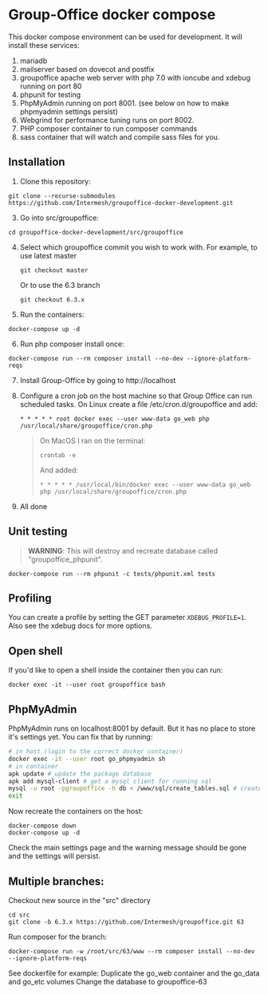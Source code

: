 Group-Office docker compose
===========================

This docker compose environment can be used for development. It will install these services:

1. mariadb
2. mailserver based on dovecot and postfix
3. groupoffice apache web server with php 7.0 with ioncube and xdebug running on port 80
4. phpunit for testing
5. PhpMyAdmin running on port 8001. (see below on how to make phpmyadmin settings persist)
6. Webgrind for performance tuning runs on port 8002. 
7. PHP composer container to run composer commands
8. sass container that will watch and compile sass files for you.

Installation
------------

1. Clone this repository:

 ```
 git clone --recurse-submodules https://github.com/Intermesh/groupoffice-docker-development.git
 ```

3. Go into src/groupoffice:

 ```
 cd groupoffice-docker-development/src/groupoffice
 ```
 
4. Select which groupoffice commit you wish to work with.
   For example, to use latest master
   ```
   git checkout master
   ```
   Or to use the 6.3 branch
   ```
   git checkout 6.3.x
   ```

5. Run the containers:

 ```
 docker-compose up -d
 ```

6. Run php composer install once:

 ```
 docker-compose run --rm composer install --no-dev --ignore-platform-reqs
 ```

7. Install Group-Office by going to http://localhost

8. Configure a cron job on the host machine so that Group Office can run scheduled tasks. 
   On Linux create a file /etc/cron.d/groupoffice and add:

   ```
   * * * * * root docker exec --user www-data go_web php /usr/local/share/groupoffice/cron.php
   ```

    > On MacOS I ran on the terminal:
    > ```
    > crontab -e
    > ```
    >
    > And added:
    > ```
    > * * * * * /usr/local/bin/docker exec --user www-data go_web php /usr/local/share/groupoffice/cron.php
    > ```

9. All done

Unit testing
------------

> **WARNING**: This will destroy and recreate database called "groupoffice_phpunit".

```
docker-compose run --rm phpunit -c tests/phpunit.xml tests
```

Profiling
---------
You can create a profile by setting the GET parameter `XDEBUG_PROFILE=1`.
Also see the xdebug docs for more options.

Open shell
----------
If you'd like to open a shell inside the container then you can run:

```
docker exec -it --user root groupoffice bash
```


PhpMyAdmin
----------

PhpMyAdmin runs on localhost:8001 by default. But it has no place to store it's
settings yet. You can fix that by running:

```sh
# in host (login to the correct docker container)
docker exec -it --user root go_phpmyadmin sh
# in container
apk update # update the package database
apk add mysql-client # get a mysql client for running sql
mysql -u root -pgroupoffice -h db < /www/sql/create_tables.sql # create the database
exit
```

Now recreate the containers on the host:

```
docker-compose down
docker-compose up -d
```

Check the main settings page and the warning message should be gone and the
settings will persist.


Multiple branches:
------------------

Checkout new source in the "src" directory

```
cd src
git clone -b 6.3.x https://github.com/Intermesh/groupoffice.git 63
```

Run composer for the branch:

```
docker-compose run -w /root/src/63/www --rm composer install --no-dev --ignore-platform-reqs
```


See dockerfile for example:
Duplicate the go_web container and the go_data and go_etc volumes
Change the database to groupoffice-63




